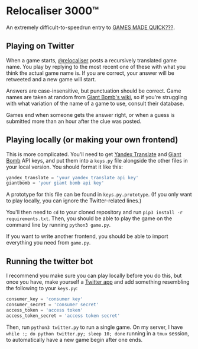 # Relocaliser 3000™

An extremely difficult-to-speedrun entry to [GAMES MADE
QUICK???](https://itch.io/jam/games-made-quick).

## Playing on Twitter

When a game starts, [@relocaliser](https://twitter.com/relocaliser) posts a
recursively translated game name. You play by replying to the most recent one
of these with what you think the actual game name is. If you are correct, your
answer will be retweeted and a new game will start.

Answers are case-insensitive, but punctuation should be correct. Game names are
taken at random from [Giant Bomb's wiki](https://www.giantbomb.com/games/), so
if you're struggling with what variation of the name of a game to use, consult
their database.

Games end when someone gets the answer right, or when a guess is submitted more
than an hour after the clue was posted.

## Playing locally (or making your own frontend)

This is more complicated. You'll need to get [Yandex
Translate](https://tech.yandex.com/translate/) and [Giant
Bomb](http://www.giantbomb.com/api/) API keys, and put them into a `keys.py`
file alongside the other files in your local version. You should format it like
this:

```python
yandex_translate = 'your yandex translate api key'
giantbomb = 'your giant bomb api key'
```

A prototype for this file can be found in `keys.py.prototype`. (If you only want to play locally, you can ignore the Twitter-related lines.)

You'll then need to `cd` to your cloned repository and run `pip3 install -r
requirements.txt`. Then, you should be able to play the game on the command
line by running `python3 game.py`.

If you want to write another frontend, you should be able to import everything
you need from `game.py`.

## Running the twitter bot

I recommend you make sure you can play locally before you do this, but once you
have, make yourself a [Twitter app](https://apps.twitter.com) and add something
resembling the following to your `keys.py`:

```python
consumer_key = 'consumer key'
consumer_secret = 'consumer secret'
access_token = 'access token'
access_token_secret = 'access token secret'
```

Then, run `python3 twitter.py` to run a single game. On my server, I have
`while :; do python twitter.py; sleep 10; done` running in a `tmux` session, to
automatically have a new game begin after one ends.
